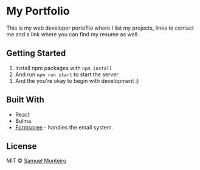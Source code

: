 # My Portfolio

This is my web developer portoflio where I list my projects, links to contact me and a link where you can find my resume as well.

## Getting Started

1. Install npm packages with `npm install`
2. And run `npm run start` to start the server
3. And the you're okay to begin with development :)

## Built With

- React
- Bulma
- [Formspree](https://formspree.io/thanks?next=http%3A%2F%2Flocalhost%3A3000%2F) - handles the email system.

## License

MIT © [Samuel Monteiro](https://samuelmonteiro.netlify.com/)

